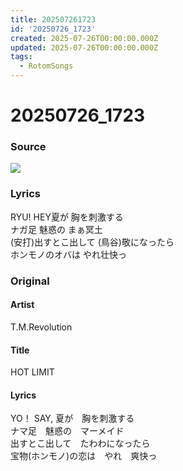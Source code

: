 ```yaml
---
title: 202507261723
id: '20250726_1723'
created: 2025-07-26T00:00:00.000Z
updated: 2025-07-26T00:00:00.000Z
tags:
  - RotomSongs
---
```

# 20250726_1723

### Source

![](https://x.com/Starlystrongest/status/1949022823672148090)

### Lyrics

RYU! HEY夏が 胸を刺激する  
ナガ足 魅惑の まぁ冥土  
(安打)出すとこ出して (鳥谷)敬になったら  
ホンモノのオバは やれ壮快っ  

### Original

#### Artist

T.M.Revolution

#### Title

HOT LIMIT

#### Lyrics

YO！ SAY, 夏が　胸を刺激する  
ナマ足　魅惑の　マーメイド  
出すとこ出して　たわわになったら  
宝物(ホンモノ)の恋は　やれ　爽快っ  
